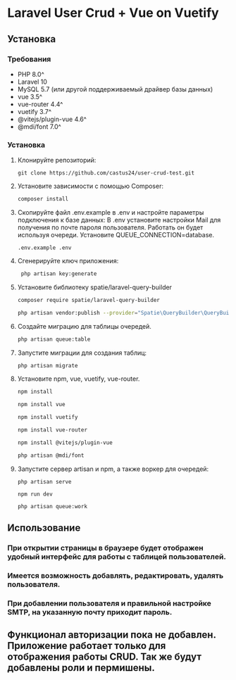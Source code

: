 # Laravel User Crud + Vue on Vuetify

## Установка

### Требования

- PHP 8.0^
- Laravel 10
- MySQL 5.7 (или другой поддерживаемый драйвер базы данных)
- vue 3.5^
- vue-router 4.4^
- vuetify 3.7^
- @vitejs/plugin-vue 4.6^
- @mdi/font 7.0^

### Установка

1. Клонируйте репозиторий:

   ```
   git clone https://github.com/castus24/user-crud-test.git

2. Установите зависимости с помощью Composer:

   ```bash
   composer install

3. Скопируйте файл .env.example в .env и настройте параметры подключения к базе данных:
    В .env установите настройки Mail для получения по почте пароля пользователя.
    Работать он будет используя очереди. Установите QUEUE_CONNECTION=database.

   ```
   .env.example .env
   ```

4. Сгенерируйте ключ приложения:

   ```bash
    php artisan key:generate
   ```

5. Установите библиотеку spatie/laravel-query-builder

   ```bash
   composer require spatie/laravel-query-builder
   ```
   
   ```bash
   php artisan vendor:publish --provider="Spatie\QueryBuilder\QueryBuilderServiceProvider" --tag="query-builder-config"
   ```

6. Создайте миграцию для таблицы очередей.

   ```bash
   php artisan queue:table
   ```
   
7. Запустите миграции для создания таблиц:

   ```bash
   php artisan migrate
   ```

8. Установите npm, vue, vuetify, vue-router.

   ```bash
   npm install
   ```

   ```bash
   npm install vue
   ```

   ```bash
   npm install vuetify
   ```

   ```bash
   npm install vue-router
   ```

   ```bash
   npm install @vitejs/plugin-vue
   ```
   ```bash
   php artisan @mdi/font
   ```

9. Запустите cервер artisan и npm, а также воркер для очередей:

   ```
   php artisan serve
   ```
   ```
   npm run dev
   ```
   ```
   php artisan queue:work
   ```

## Использование

### При открытии страницы в браузере будет отображен удобный интерфейс для работы с таблицей пользователей.
### Имеется возможность добавлять, редактировать, удалять пользователя.
### При добавлении пользователя и правильной настройке SMTP, на указанную почту приходит пароль.

## Функционал авторизации пока не добавлен. Приложение работает только для отображения работы CRUD. Так же будут добавлены роли и пермишены.






